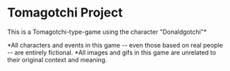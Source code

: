 # Tomagotchi Project
This is a Tomagotchi-type-game using the character "Donaldgotchi"*

*All characters and events in this game -- even those based on real people -- are entirely fictional.
*All images and gifs in this game are unrelated to their original context and meaning.

